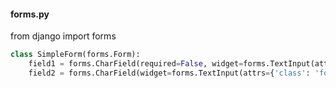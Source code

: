 ---
---

#### forms.py
from django import forms

```python
class SimpleForm(forms.Form):
    field1 = forms.CharField(required=False, widget=forms.TextInput(attrs={'class': 'form-control'}))
    field2 = forms.CharField(widget=forms.TextInput(attrs={'class': 'form-control'}))
```

